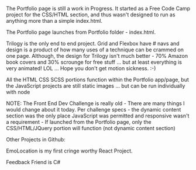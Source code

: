 The Portfolio page is still a work in Progress. It started as a Free Code Camp project for the CSS/HTML section, and thus wasn't designed to run as anything more than a simple index.html.

The Portfolio page launches from Portfolio folder - index.html.

Trilogy is the only end to end project. Grid and Flexbox have # navs and design is a product of how many uses of a technique can be crammed on one page. Although, the design for Trilogy isn't much better - 70% Amazon book covers and 30% scrounge for free stuff ... but at least everything is very animated! LOL ... Hope you don't get motion sickness.  :-)

All the HTML CSS SCSS portions function within the Portfolio app/page, but the JavaScript projects are still static images ... but can be run individually with node

NOTE: The Front End Dev Challenge is really old - There are many things I would change about it today.
Per challenge specs - the dynamic content section was the only place JavaScript was permitted and responsive wasn't a requirement - If launched from the Portfolio page, only the CSS/HTML/JQuery portion will function (not dynamic content section)

Other Projects in Github:

EmoLocation is my first cringe worthy React Project.

Feedback Friend is C#
